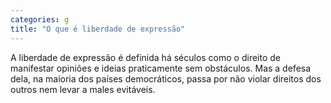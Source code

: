 ```yaml
---
categories: g
title: "O que é liberdade de expressão"
---
```

A liberdade de expressão é definida há séculos como o direito de manifestar opiniões e ideias praticamente sem obstáculos. Mas a defesa dela, na maioria dos países democráticos, passa por não violar direitos dos outros nem levar a males evitáveis.